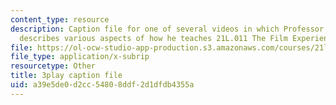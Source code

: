 ```yaml
---
content_type: resource
description: Caption file for one of several videos in which Professor David Thorburn
  describes various aspects of how he teaches 21L.011 The Film Experience.
file: https://ol-ocw-studio-app-production.s3.amazonaws.com/courses/21l-011-the-film-experience-fall-2013/a39e5de0d2cc54808ddf2d1dfdb4355a_nIMlZ8ErLfs.vtt
file_type: application/x-subrip
resourcetype: Other
title: 3play caption file
uid: a39e5de0-d2cc-5480-8ddf-2d1dfdb4355a
---
```

